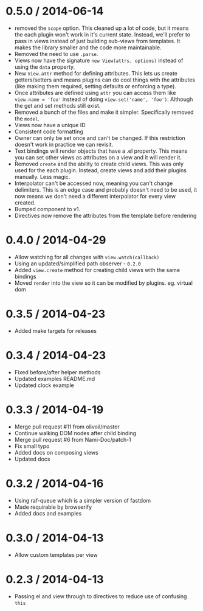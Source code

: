 0.5.0 / 2014-06-14
==================

* removed the `scope` option. This cleaned up a lot of code, but it means the each plugin won't work in it's current state. Instead, we'll prefer to pass in views instead of just building sub-views from templates. It makes the library smaller and the code more maintainable.
* Removed the need to use `.parse`. 
* Views now have the signature `new View(attrs, options)` instead of using the `data` property.
* New `View.attr` method for defining attributes. This lets us create getters/setters and means plugins can do cool things with the attributes (like making them required, setting defaults or enforcing a type).
* Once attributes are defined using `attr` you can access them like `view.name = 'foo'` instead of doing `view.set('name', 'foo')`. Although the get and set methods still exist.
* Removed a bunch of the files and make it simpler. Specifically removed the `model`.
* Views now have a unique ID
* Consistent code formatting
* Owner can only be set once and can't be changed. If this restriction doesn't work in practice we can revisit.
* Text bindings will render objects that have a .el property. This means you can set other views as attributes on a view and it will render it.
* Removed `create` and the ability to create child views. This was only used for the each plugin. Instead, create views and add their plugins manually. Less magic.
* Interpolator can't be accessed now, meaning you can't change delimiters. This is an edge case and probably doesn't need to be used, it now means we don't need a different interpolator for every view created.
* Bumped component to v1.
* Directives now remove the attributes from the template before rendering

0.4.0 / 2014-04-29
==================

 * Allow watching for all changes with `view.watch(callback)`
 * Using an updated/simplified path observer - `0.2.0`
 * Added `view.create` method for creating child views with the same bindings
 * Moved `render` into the view so it can be modified by plugins. eg. virtual dom

0.3.5 / 2014-04-23
==================

 * Added make targets for releases

0.3.4 / 2014-04-23
==================

 * Fixed before/after helper methods
 * Updated examples README.md
 * Updated clock example

0.3.3 / 2014-04-19
==================

 * Merge pull request #11 from olivoil/master
 * Continue walking DOM nodes after child binding
 * Merge pull request #6 from Nami-Doc/patch-1
 * Fix small typo
 * Added docs on composing views
 * Updated docs

0.3.2 / 2014-04-16
==================

 * Using raf-queue which is a simpler version of fastdom
 * Made requirable by browserify
 * Added docs and examples

0.3.0 / 2014-04-13
==================

 * Allow custom templates per view

0.2.3 / 2014-04-13
==================

 * Passing el and view through to directives to reduce use of confusing `this`
